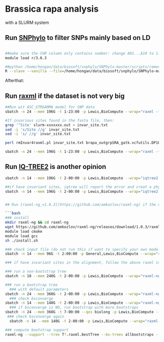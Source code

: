# Brassica rapa analysis
with a SLURM system

## Run [SNPhylo](https://github.com/thlee/SNPhylo) to filter SNPs mainly based on LD
```bash

##make sure the CHR column only contains number: change A01...A10 to 1...10
module load r/3.6.3

##python /home/hongan/data/biosoft/snphylo/SNPhylo-master/scripts/remove_low_depth_genotype_data.py brapa_outgrpSRA_gatk.vcfutils.DP10MQ30.no4298.g0.1m0.05.SNP.vcf 5 5 > brapa_outgrpSRA_gatk.vcfutils.DP10MQ30.no4298.g0.1m0.05.SNP.flt.vcf
R --slave --vanilla --file=/home/hongan/data/biosoft/snphylo/SNPhylo-master/scripts/generate_snp_sequence.R --args -v brapa_outgrpSRA_gatk.vcfutils.DP10MQ30.g0.1m0.05.snp.fasta -l 0.1 -m 0.05 -M 0.1 -o brapa_outgrpSRA_gatk.vcfutils.DP10MQ30.g0.1m0.05.snphylo -a 10 -t 14

```
Afterthat:
## Run [raxml](https://cme.h-its.org/exelixis/web/software/raxml/) if the dataset is not very big

```bash
##Run wit ASC_GTRGAMMA model for SNP data
sbatch -n 24 --mem 196G -t 1-23:00 -p Lewis,BioCompute --wrap="raxml -f a -x 12345 -p 12345 -# 100 -m ASC_GTRGAMMA --asc-corr=lewis -s brapa_outgrpSRA_gatk.vcfutils.DP10MQ30.g0.1m0.05.snphylo.fasta -n brapa_outgrp_asc -T 24"

#If invarious sites found in the fasta file, then:
grep '^Site' slurm-xxxxxxx.out > invar_site.txt
sed -i 's/Site //g' invar_site.txt
sed -i 's/ //g' invar_site.txt

perl rmInvar4raxml.pl invar_site.txt brapa_outgrpSRA_gatk.vcfutils.DP10MQ30.g0.1m0.05.snphylo.fasta brapa_outgrpSRA_gatk.vcfutils.DP10MQ30.g0.1m0.05.snphylo.var.fasta

sbatch -n 24 --mem 196G -t 1-23:00 -p Lewis,BioCompute --wrap="raxml -f a -x 12345 -p 12345 -# 100 -m ASC_GTRGAMMA --asc-corr=lewis -s brapa_outgrpSRA_gatk.vcfutils.DP10MQ30.g0.1m0.05.snphylo.var.fasta -n brapa_outgrp_asc -T 24"
```
## Run [IQ-TREE2](http://www.iqtree.org/) is another opinion
```bash
sbatch -n 14 --mem 196G -t 2-00:00 -p Lewis,BioCompute --wrap="iqtree2 -s brapa_outgrpSRA_gatk.vcfutils.DP10MQ30.g0.1m0.05.snphylo.fasta -m GTR+G+ASC -nt AUTO -ntmax 14 -B 1000 -st DNA"

##if have invariant sites, iqtree will report the error and creat a phylip file that only has variant site. Rerun iqtree with this new phylip file
sbatch -n 14 --mem 196G -t 2-00:00 -p Lewis,BioCompute --wrap="iqtree2 -s brapa_outgrpSRA_gatk.vcfutils.DP10MQ30.g0.1m0.05.snphylo.fasta.varsites.phy -m GTR+G+ASC -nt AUTO -ntmax 14 -B 1000 -st DNA"


## Run [raxml-ng_v1.0.3](https://github.com/amkozlov/raxml-ng) if the dataset is very big

```bash
### install
mkdir raxml-ng && cd raxml-ng
wget https://github.com/amkozlov/raxml-ng/releases/download/1.0.3/raxml-ng_v1.0.3_linux_x86_64_MPI.zip
module load cmake
module load gcc
sh ./install.sh

### check input file (do not run this if want to specify your own model)
sbatch -n 14 --mem 96G -t 2:00:00 -p General,Lewis,BioCompute --wrap="raxml-ng --parse --msa brapa_outgrpSRA_gatk.vcfutils.DP10MQ30.no4298.g0.1m0.05.SNP.3.fa --model GTR+G --prefix T2"

### if have invariant sites in the alignment, follow the above raxml steps or iqtree step to remove the invariant sites, and write down the number of invariant sites (here we have 1302)

### run a non-bootstrap tree
sbatch -n 18 --mem 240G -t 2-00:00 -p Lewis,BioCompute --wrap="raxml-ng --msa brapa_outgrpSRA_gatk.vcfutils.DP10MQ30.g0.1m0.05.snphylo.var.fasta --model GTR+G+ASC_FELS{1302} --prefix ASC_T2 --threads 18 --seed 2 --tree pars{50},rand{50}"

### run a bootstrap tree
  ### with default parameters
sbatch -n 24 --mem 360G -t 2-00:00 -p Lewis,BioCompute --wrap="raxml-ng --bootstrap --msa brapa_outgrpSRA_gatk.vcfutils.DP10MQ30.g0.1m0.05.snphylo.var.fasta --model GTR+G+ASC_FELS{1302} --prefix ASC_T3 --threads 24 --seed 2"
  ### check bsconverge
sbatch -n 14 --mem 140G -t 2-00:00 -p Lewis,BioCompute --wrap="raxml-ng --bsconverge --bs-trees ASC_T3.raxml.bootstraps --prefix ASC_T3check --seed 2 --threads 14 --bs-cutoff 0.03"
  ### if bsconverge is NO, run bootstrap with more bootstraps
sbatch -n 24 --mem 360G -t 7-00:00 --qos biolong -p Lewis,BioCompute --wrap="raxml-ng --bootstrap --msa brapa_outgrpSRA_gatk.vcfutils.DP10MQ30.g0.1m0.05.snphylo.var.fasta --model GTR+G+ASC_FELS{1302} --prefix ASC_T4 --threads 24 --seed 333 --bs-trees 800" 
 ### check bsconverge again
  sbatch -n 14 --mem 140G -t 2-00:00 -p Lewis,BioCompute --wrap="raxml-ng --bsconverge --bs-trees T4.raxml.bootstraps --prefix ASC_T4check --seed 2 --threads 14 --bs-cutoff 0.03"

### compute bootstrap support
raxml-ng --support --tree T?.raxml.bestTree --bs-trees allbootstraps --prefix T?+1 --threads 14 --bs-metric tbe
```
